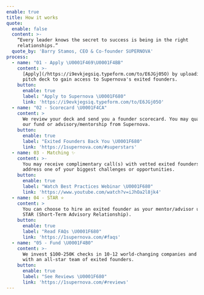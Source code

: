 ```yaml
---
enable: true
title: How it works
quote:
  enable: false
  content: >-
    “Every leader knows the secret to success is being in the right
    relationships.”
  quote_by: 'Barry Stamos, CEO & Co-founder SUPERNOVA'
process:
  - name: "01 - Apply \U0001F469‍\U0001F4BB"
    content: >-
      [Apply](/https://i9evkjegsiq.typeform.com/to/E6JGj05O) by uploading your
      pitch deck to gain access to Supernova's exited founders.  
    button:
      enable: true
      label: "Apply to Supernova \U0001F680"
      link: 'https://i9evkjegsiq.typeform.com/to/E6JGj05O'
  - name: "02 - Scorecard \U0001F4CA"
    content: >
      We review your deck and send you a founder scorecard. You may qualify for
      our fund or advisory/mentorship from Supernova. 
    button:
      enable: true
      label: "Exited Founders Back You \U0001F680"
      link: 'https://1supernova.com/#superstars'
  - name: 03 - Matching ✨
    content: >-
      You may receive complimentary call(s) with vetted exited founders who can
      address one of your biggest challenges or opportunities. 
    button:
      enable: true
      label: "Watch Best Practices Webinar \U0001F680"
      link: 'https://www.youtube.com/watch?v=iJhOa2l8jk4'
  - name: 04 - STAR ⭐
    content: >
      You can choose to hire an exited founder as your mentor/advisor under our
      STAR (Short-Term Advisory Relationship).
    button:
      enable: true
      label: "Read FAQs \U0001F680"
      link: 'https://1supernova.com/#faqs'
  - name: "05 - Fund \U0001F4B0"
    content: >-
      We invest $100-250K checks in 10-12 world-changing companies and back them
      with an all-star team of exited founders.
    button:
      enable: true
      label: "See Reviews \U0001F680"
      link: 'https://1supernova.com/#reviews'
---
```


